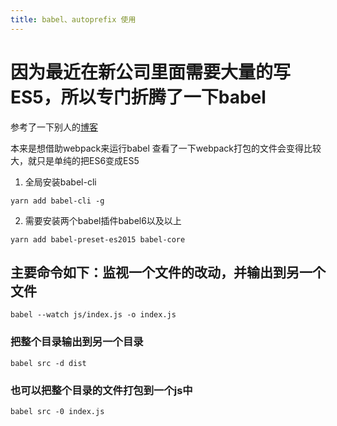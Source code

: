 ```yaml
---
title: babel、autoprefix 使用
---
```


# 因为最近在新公司里面需要大量的写ES5，所以专门折腾了一下babel

参考了一下别人的[博客](https://www.cnblogs.com/zhenwen/archive/2016/07/17/5679589.html)

本来是想借助webpack来运行babel 查看了一下webpack打包的文件会变得比较大，就只是单纯的把ES6变成ES5

1. 全局安装babel-cli

``` code
yarn add babel-cli -g
```

2. 需要安装两个babel插件babel6以及以上

``` code
yarn add babel-preset-es2015 babel-core
```

## 主要命令如下：监视一个文件的改动，并输出到另一个文件

``` code
babel --watch js/index.js -o index.js
```

### 把整个目录输出到另一个目录

``` code
babel src -d dist
```

### 也可以把整个目录的文件打包到一个js中

``` code
babel src -0 index.js
```